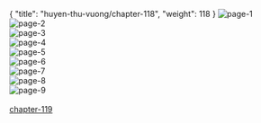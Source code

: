 { "title": "huyen-thu-vuong/chapter-118", "weight": 118 }
<img src="huyen-thu-vuong_0118_01-b128c6dedc7780a7a08f4649bac6da4c.webp" alt="page-1" origin="https://3.bp.blogspot.com/-kukqW37Rz68/V7GgLz3R0uI/AAAAAAAJeXQ/qPW96de8BdE/s0/Huyen-Thu-Vuong-Chapter-118-P-2.jpg"><br/>
<img src="huyen-thu-vuong_0118_02-686efe67fee2b5a3f967745679b39994.webp" alt="page-2" origin="https://3.bp.blogspot.com/-kXZBxa2N-FA/V7GgMd5sgZI/AAAAAAAJeXU/JllFK2_Qx4k/s0/Huyen-Thu-Vuong-Chapter-118-P-3.jpg"><br/>
<img src="huyen-thu-vuong_0118_03-1b56a72fd90420b0876cfae9cde46696.webp" alt="page-3" origin="https://3.bp.blogspot.com/-XN5QtqwXSA8/V7GgM5KccKI/AAAAAAAJeXY/DV7vr7tjo2E/s0/Huyen-Thu-Vuong-Chapter-118-P-4.jpg"><br/>
<img src="huyen-thu-vuong_0118_04-8cf171be8b9aaafcdb0f924151cae614.webp" alt="page-4" origin="https://3.bp.blogspot.com/-FKcnow3Amec/V7GgNZy_JpI/AAAAAAAJeXc/EkUaVptqp9c/s0/Huyen-Thu-Vuong-Chapter-118-P-5.jpg"><br/>
<img src="huyen-thu-vuong_0118_05-3348fe152e26abc59b381164005baf5a.webp" alt="page-5" origin="https://3.bp.blogspot.com/-61vpSZpHSgI/V7GgN794YWI/AAAAAAAJeXg/uInWdYIcuA4/s0/Huyen-Thu-Vuong-Chapter-118-P-6.jpg"><br/>
<img src="huyen-thu-vuong_0118_06-f189a0dd527260ab0b17cd12ec1b06ad.webp" alt="page-6" origin="https://3.bp.blogspot.com/-l2CKPJ98YRY/V7GgOsDnVnI/AAAAAAAJeXk/cxmsDQ2FNSY/s0/Huyen-Thu-Vuong-Chapter-118-P-7.jpg"><br/>
<img src="huyen-thu-vuong_0118_07-2f4196d289ce375e52bc30ae322b37bf.webp" alt="page-7" origin="https://3.bp.blogspot.com/-LdAsAUa0qXE/V7GgPBjOsiI/AAAAAAAJeXo/rQuDTwWF85E/s0/Huyen-Thu-Vuong-Chapter-118-P-8.jpg"><br/>
<img src="huyen-thu-vuong_0118_08-7620041ddf0d9fee83ee11b0158b64cf.webp" alt="page-8" origin="https://3.bp.blogspot.com/-EPTSjLopyi0/V7GgPjjA5bI/AAAAAAAJeXs/f-nJ8nFxEpA/s0/Huyen-Thu-Vuong-Chapter-118-P-9.jpg"><br/>
<img src="huyen-thu-vuong_0118_09-7fa3d996a89dfe5cd81df65f1932333d.webp" alt="page-9" origin="https://3.bp.blogspot.com/-pHvkxG8ANpM/V7GgQDMPcdI/AAAAAAAJeXw/P2VQrs5-WCE/s0/Huyen-Thu-Vuong-Chapter-118-P-10.jpg"><br/>
<br/><a class="nextchap" href="/huyen-thu-vuong/chapter-119">chapter-119</a>
